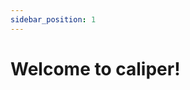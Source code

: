 ```yaml
---
sidebar_position: 1
---
```


<VersioningTracker frontMatter={frontMatter}/>

# Welcome to caliper!

<AuthorBox frontMatter={frontMatter}/>
